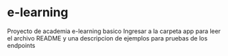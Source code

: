 # e-learning
Proyecto de academia e-learning basico
Ingresar a la carpeta app para leer el archivo README y una descripcion de ejemplos para pruebas de los endpoints
